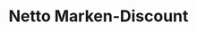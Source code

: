 ---
title: "Netto Marken-Discount"
url: /oberhausen/netto-marken-discount-friedrichstrasse/
shop: Supermarkt
---
